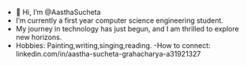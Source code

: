 - 👋 Hi, I’m @AasthaSucheta
-  I’m currently a first year computer science engineering student.
- My journey in technology has just begun, and I am thrilled to explore new horizons. 
- Hobbies: Painting,writing,singing,reading.
-How to connect: linkedin.com/in/aastha-sucheta-grahacharya-a31921327


<!---
AasthaSucheta/AasthaSucheta is a ✨ special ✨ repository because its `README.md` (this file) appears on your GitHub profile.
You can click the Preview link to take a look at your changes.
--->
